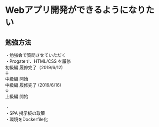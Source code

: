 # Webアプリ開発ができるようになりたい

## 勉強方法

・勉強会で質問させていただく  
・Progateで、HTML/CSS を履修  
  初級編 履修完了（2019/6/12)  
    ↓  
  中級編 開始  
  中級編 履修完了 (2019/6/16)  
    ↓  
   上級編 開始  
 
    
・  
・SPA 掲示板の政策  
・環境をDockerfile化  


